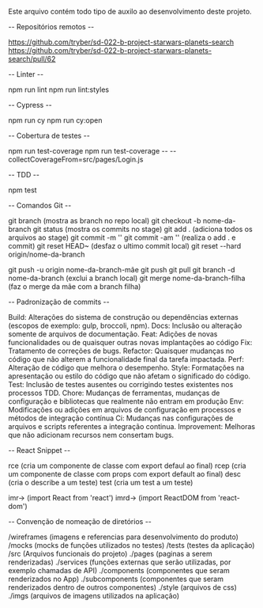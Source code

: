 Este arquivo contém todo tipo de auxilo ao desenvolvimento deste projeto.

-- Repositórios remotos --

  https://github.com/tryber/sd-022-b-project-starwars-planets-search
  https://github.com/tryber/sd-022-b-project-starwars-planets-search/pull/62 

-- Linter --

  npm run lint
  npm run lint:styles
  
-- Cypress --

  npm run cy
  npm run cy:open
  
-- Cobertura de testes --

  npm run test-coverage
  npm run test-coverage -- --collectCoverageFrom=src/pages/Login.js
  
-- TDD --

  npm test
  
-- Comandos Git --

  git branch  (mostra as branch no repo local)
  git checkout -b nome-da-branch
  git status (mostra os commits no stage)
  git add .  (adiciona todos os arquivos ao stage)
  git commit -m ''
  git commit -am '' (realiza o add . e commit)
  git reset HEAD~ (desfaz o ultimo commit local)
  git reset --hard origin/nome-da-branch

  git push -u origin nome-da-branch-mãe
  git push
  git pull
  git branch -d nome-da-branch (exclui a branch local)
  git merge nome-da-branch-filha (faz o merge da mãe com a branch filha)
 
-- Padronização de commits --

  Build: Alterações do sistema de construção ou dependências externas (escopos de exemplo: gulp, broccoli, npm).
  Docs: Inclusão ou alteração somente de arquivos de documentação.
  Feat: Adições de novas funcionalidades ou de quaisquer outras novas implantações ao código
  Fix: Tratamento de correções de bugs.
  Refactor: Quaisquer mudanças no código que não alterem a funcionalidade final da tarefa impactada.
  Perf: Alteração de código que melhora o desempenho.
  Style: Formatações na apresentação ou estilo do código que não afetam o significado do código.
  Test: Inclusão de testes ausentes ou corrigindo testes existentes nos processos TDD.
  Chore: Mudanças de ferramentas, mudanças de configuração e bibliotecas que realmente não entram em produção
  Env: Modificações ou adições em arquivos de configuração em processos e métodos de integração contínua
  Ci: Mudanças nas configurações de arquivos e scripts referentes a integração continua.
  Improvement: Melhoras que não adicionam recursos nem consertam bugs.

-- React Snippet --
  
  rce  (cria um componente de classe com export defaul ao final)
  rcep  (cria um componente de classe com props com export default ao final)
  desc  (cria o describe a um teste)
  test  (cria um test a um teste)

  imr→  (import React from 'react')
  imrd→  (import ReactDOM from 'react-dom')

-- Convenção de nomeação de diretórios --

/wireframes  (imagens e referencias para desenvolvimento do produto)
/mocks  (mocks de funções utilizados no testes)
/tests  (testes da aplicação)
/src  (Arquivos funcionais do projeto)
   ./pages  (paginas a serem renderizadas)
   ./services  (funções externas que serão utilizadas, por exemplo chamadas de API)
   ./components  (componentes que seram renderizados no App)
              ./subcomponents  (componentes que seram renderizados dentro de outros componentes)
   ./style  (arquivos de css)
   ./imgs  (arquivos de imagens utilizados na aplicação)
   
